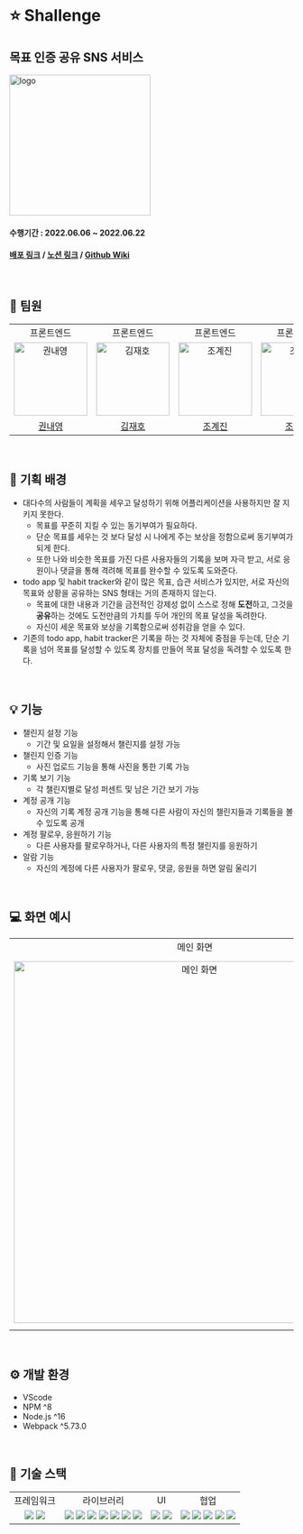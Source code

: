 # ⭐️ Shallenge

## 목표 인증 공유 SNS 서비스

<img src="https://user-images.githubusercontent.com/50866506/180643633-e357d51e-36eb-4ff0-8990-7d0002ebc0ef.png" width=250px alt="logo">

#### 수행기간 : 2022.06.06 ~ 2022.06.22
#### [배포 링크](https://shallenge.vercel.app/) / [노션 링크](https://prgrms.notion.site/Shallenge-0609c326406e4869b5b2673ddd31eece) / [Github Wiki](https://github.com/prgrms-fe-devcourse/FEDC2_Shallenge_Jaeho/wiki)

<br>

## 👥 팀원

<table>
  <tr>
    <td align="center">
      <div>프론트엔드</div>
    </td>
    <td align="center">
      <div>프론트엔드</div>
    </td>
    <td align="center">
      <div>프론트엔드</div>
    </td>
    <td align="center">
      <div>프론트엔드</div>
    </td>
  </tr>
  <tr>
    <td align="center">
      <img src="https://user-images.githubusercontent.com/75849590/180480337-134d3317-2fbd-4fc9-8725-657809567e9e.jpg" width=130px alt="권내영">
    </td>
    <td align="center">
      <img src="https://user-images.githubusercontent.com/75886763/180629001-13dab661-7858-4184-84b1-46a2e2aa2413.png" width=130px alt="김재호"/>
    </td>
    <td align="center">
      <img src="https://user-images.githubusercontent.com/75886763/180628969-67f1b506-fa8f-4f93-ab49-82c1ae99916c.png" width=130px alt="조계진">
    </td>
    <td align="center">
      <img src="https://user-images.githubusercontent.com/75886763/180628961-94bbf84b-50fc-425f-a993-89b870262c9d.png" width=130px alt="조승희">
    </td>
  </tr>
  <tr>
    <td align="center">
      <a href="https://github.com/nyoung113">
        <div>권내영</div>
      </a>
    </td>
    <td align="center">
      <a href="https://github.com/dar-jeeling">
        <div>김재호</div>
      </a>
    </td>
    <td align="center">
      <a href="https://github.com/taewook1">
        <div>조계진</div>
      </a>
    </td>
    <td align="center">
      <a href="https://github.com/sa02045">
        <div>조승희</div>
      </a>
    </td>
  </tr>
</table>

<br>


## 🌁 기획 배경
- 대다수의 사람들이 계획을 세우고 달성하기 위해 어플리케이션을 사용하지만 잘 지키지 못한다.
    - 목표를 꾸준히 지킬 수 있는 동기부여가 필요하다.
    - 단순 목표를 세우는 것 보다 달성 시 나에게 주는 보상을 정함으로써 동기부여가 되게 한다.
    - 또한 나와 비슷한 목표를 가진 다른 사용자들의 기록을 보며 자극 받고, 서로 응원이나 댓글을 통해 격려해 목표를 완수할 수 있도록 도와준다.
- todo app 및 habit tracker와 같이 많은 목표, 습관 서비스가 있지만, 서로 자신의 목표와 상황을 공유하는 SNS 형태는 거의 존재하지 않는다.
    - 목표에 대한 내용과 기간을 금전적인 강제성 없이 스스로 정해 **도전**하고, 그것을 **공유**하는 것에도 도전만큼의 가치를 두어 개인의 목표 달성을 독려한다.
    - 자신이 세운 목표와 보상을 기록함으로써 성취감을 얻을 수 있다.
- 기존의 todo app, habit tracker은 기록을 하는 것 자체에 중점을 두는데, 단순 기록을 넘어 목표를 달성할 수 있도록 장치를 만들어 목표 달성을 독려할 수 있도록 한다.

<br>

## 💡 기능
- 챌린지 설정 기능
    - 기간 및 요일을 설정해서 챌린지를 설정 가능
- 챌린지 인증 기능
    - 사진 업로드 기능을 통해  사진을 통한 기록 가능
- 기록 보기 기능
    - 각 챌린지별로 달성 퍼센트 및 남은 기간 보기 가능
- 계정 공개 기능
    - 자신의 기록 계정 공개 기능을 통해 다른 사람이 자신의 챌린지들과 기록들을 볼 수 있도록 공개
- 계정 팔로우, 응원하기 기능
    - 다른 사용자를 팔로우하거나, 다른 사용자의 특정 챌린지를 응원하기
- 알람 기능
    - 자신의 계정에 다른 사용자가 팔로우, 댓글, 응원을 하면 알림 울리기

<br>

## 💻 화면 예시

<table>
  <tr>
    <td align="center">
      <div>메인 화면</div>
    </td>
    <td align="center">
      <div>채널 화면</div>
    </td>
    <td align="center">
      <div>알림 화면</div>
    </td>
    <td align="center">
      <div>목표 상세 화면</div>
    </td>
    <td align="center">
      <div>사용자 정보 화면</div>
    </td>
  </tr>
  <tr>
    <td align="center">
      <img width="642" alt="메인 화면" src="https://user-images.githubusercontent.com/75886763/180639962-bcf16715-21ee-4091-ba83-87273fbba549.png">
    </td>
    <td align="center">
      <img width="655" alt="채널 화면" src="https://user-images.githubusercontent.com/75886763/180639980-dbb9001b-7328-47ba-ab85-3289a75374b2.png">
    </td>
    <td align="center">
      <img width="650" alt="알림 화면" src="https://user-images.githubusercontent.com/75886763/180639986-03578ed7-8e1d-46c6-b458-37942b60efa8.png">
    </td>
    <td align="center">
      <img width="658" alt="상세 화면" src="https://user-images.githubusercontent.com/75886763/180639992-40f0c057-a3f6-4b85-a562-999fc7bbf982.png">
    </td>
    <td align="center">
      <img width="652" alt="회원 정보 화면" src="https://user-images.githubusercontent.com/75886763/180639997-d5501d90-d7a1-44d4-93cb-584a62de16fd.png">
    </td>
  </tr>
</table>

<br>

## ⚙️ 개발 환경
- VScode
- NPM ^8
- Node.js ^16
- Webpack ^5.73.0

<br>

## 📃 기술 스택

<table>
  <tr>
    <td align="center">
      <div>프레임워크</div>
    </td>
    <td align="center">
      <div>라이브러리</div>
    </td>
    <td align="center">
      <div>UI</div>
    </td>
    <td align="center">
      <div>협업</div>
    </td>
  </tr>
  <tr>
    <td align="center">
      <img src="https://img.shields.io/badge/React-18.1.0-61DAFB?style=for-the-badge">
      <img src="https://img.shields.io/badge/Typescript-4.7.3-3178C6?style=for-the-badge">
    </td>
    <td align="center">
      <img src="https://img.shields.io/badge/Jotai-1.7.2-FFFFFF?style=for-the-badge">
      <img src="https://img.shields.io/badge/Prettier-2.6.2-F7B93E?style=for-the-badge">
      <img src="https://img.shields.io/badge/Eslint-8.17.0-4B32C3?style=for-the-badge">
      <img src="https://img.shields.io/badge/ReactQuery-3.39.1-FF4154?style=for-the-badge">
      <img src="https://img.shields.io/badge/ReactRouter-6.3.0-CA4245?style=for-the-badge">
      <img src="https://img.shields.io/badge/Axios-0.27.2-76448a?style=for-the-badge">
      <img src="https://img.shields.io/badge/FeatherIcons-4.29.0-000000?style=for-the-badge">
    </td>
    <td align="center">
      <img src="https://img.shields.io/badge/StoryBook-2.6.2-FF4785?style=for-the-badge">
      <img src="https://img.shields.io/badge/Emotion-11.9.0-c783be?style=for-the-badge">
    </td>
    <td align="center">
      <img src="https://img.shields.io/badge/Git-F05032?style=for-the-badge">
      <img src="https://img.shields.io/badge/Figma-000000?style=for-the-badge">
      <img src="https://img.shields.io/badge/Slack-4A154B?style=for-the-badge">
      <img src="https://img.shields.io/badge/Notion-FFFFFF?style=for-the-badge">
      <img src="https://img.shields.io/badge/Discord-5865F2?style=for-the-badge">
    </td>
  </tr>
</table>
